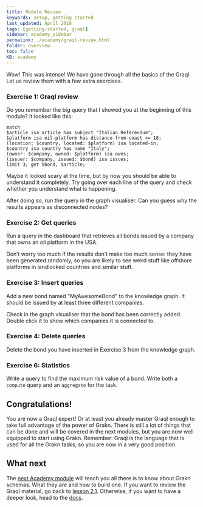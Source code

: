 ```yaml
---
title: Module Review
keywords: setup, getting started
last_updated: April 2018
tags: [getting-started, graql]
sidebar: academy_sidebar
permalink: ./academy/graql-review.html
folder: overview
toc: false
KB: academy
---
```


Wow! This was intense! We have gone through all the basics of the Graql. Let us review them with a few extra exercises.

### Exercise 1: Graql review
Do you remember the big query that I showed you at the beginning of this module? It looked like this:

```graql
match
$article isa article has subject "Italian Referendum";
$platform isa oil-platform has distance-from-coast <= 18;
(location: $country, located: $platform) isa located-in;
$country isa country has name "Italy";
(owner: $company, owned: $platform) isa owns;
(issuer: $company, issued: $bond) isa issues;
limit 3; get $bond, $article;
```
Maybe it looked scary at the time, but by now you should be able to understand it completely. Try going over each line of the query and check whether you understand what is happening.

After doing so, run the query in the graph visualiser. Can you guess why the results appears as disconnected nodes?

### Exercise 2: Get queries
Run a query in the dashboard that retrieves all bonds issued by a company that owns an oil platform in the USA.

Don’t worry too much if the results don’t make too much sense: they have been generated randomly, so you are likely to see weird stuff like offshore platforms in landlocked countries and similar stuff.

### Exercise 3: Insert queries
Add a new bond named "MyAwesomeBond" to the knowledge graph. It should be issued by at least three different companies.

Check in the graph visualiser that the bond has been correctly added. Double click it to show which companies it is connected to.

### Exercise 4: Delete queries
Delete the bond you have inserted in Exercise 3 from the knowledge graph.

### Exercise 6: Statistics
Write a query to find the maximum risk value of a bond.
Write both a `compute` query and an `aggregate` for the task.

## Congratulations!
You are now a Graql expert! Or at least you already master Graql enough to take full advantage of the power of Grakn. There is still a lot of things that can be done and will be covered in the next modules, but you are now well equipped to start using Grakn. Remember: Graql is the language that is used for all the Grakn tasks, so you are now in a very good position.

## What next
The [next Academy module](./schema-elements.html) will teach you all there is to know about Grakn schemas. What they are and how to build one. If you want to review the Graql material, go back to [lesson 2.1](./graql-intro.html). Otherwise, if you want to have a deeper look, head to the [docs](../index.html).
